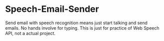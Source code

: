 # Speech-Email-Sender
Send email with speech recognition means just start talking and send emails. No hands involve for typing. This is just for practice of Web Speech API, not a actual project.
